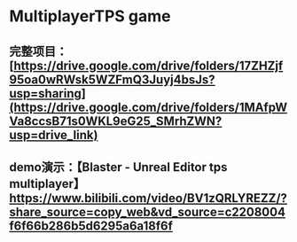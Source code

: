 # MultiplayerTPS game
## 完整项目： [https://drive.google.com/drive/folders/17ZHZjf95oa0wRWsk5WZFmQ3Juyj4bsJs?usp=sharing](https://drive.google.com/drive/folders/1MAfpWVa8ccsB71s0WKL9eG25_SMrhZWN?usp=drive_link)
## demo演示：【Blaster - Unreal Editor tps multiplayer】 https://www.bilibili.com/video/BV1zQRLYREZZ/?share_source=copy_web&vd_source=c2208004f6f66b286b5d6295a6a18f6f
